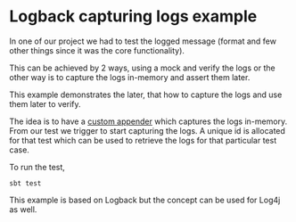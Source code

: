 # Logback capturing logs example

In one of our project we had to test the logged message (format and few other things since it was the core functionality).

This can be achieved by 2 ways, using a mock and verify the logs or the other way is to capture the logs in-memory and assert them later.

This example demonstrates the later, that how to capture the logs and use them later to verify.

The idea is to have a [custom appender](./src/test/scala/in/srid/InMemoryAppender.scala) which captures the logs in-memory. From our test we trigger to start capturing the logs.
A unique id is allocated for that test which can be used to retrieve the logs for that particular test case.

To run the test,

    sbt test

This example is based on Logback but the concept can be used for Log4j as well.

